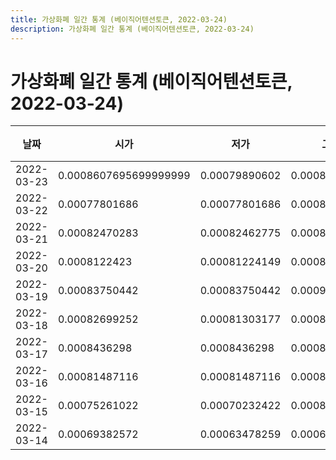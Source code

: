 ```yaml
---
title: 가상화폐 일간 통계 (베이직어텐션토큰, 2022-03-24)
description: 가상화폐 일간 통계 (베이직어텐션토큰, 2022-03-24)
---
```



가상화폐 일간 통계 (베이직어텐션토큰, 2022-03-24)
===

|날짜|시가|저가|고가|종가|비고|
|--|--|--|--|--|--|
|2022-03-23|0.0008607695699999999|0.00079890602|0.00086298617|0.00080491897|    |
|2022-03-22|0.00077801686|0.00077801686|0.00086298617|0.00086298617|    |
|2022-03-21|0.00082470283|0.00082462775|0.00082470283|0.00082462775|    |
|2022-03-20|0.0008122423|0.00081224149|0.00087979968|0.00087979968|    |
|2022-03-19|0.00083750442|0.00083750442|0.00091204974|0.00089565218|    |
|2022-03-18|0.00082699252|0.00081303177|0.00087660264|0.00087660264|    |
|2022-03-17|0.0008436298|0.0008436298|0.00089076597|0.00087464365|    |
|2022-03-16|0.00081487116|0.00081487116|0.00084330439|0.00084330439|    |
|2022-03-15|0.00075261022|0.00070232422|0.00081487116|0.00081487116|    |
|2022-03-14|0.00069382572|0.00063478259|0.00069382572|0.0006360000000000001|    |
